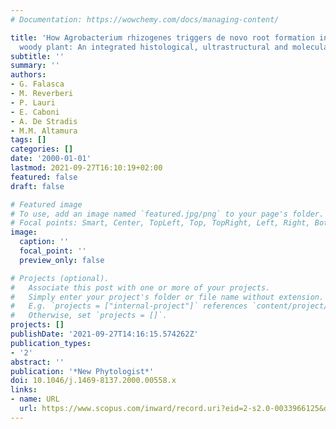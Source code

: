 ```yaml
---
# Documentation: https://wowchemy.com/docs/managing-content/

title: 'How Agrobacterium rhizogenes triggers de novo root formation in a recalcitrant
  woody plant: An integrated histological, ultrastructural and molecular analysis'
subtitle: ''
summary: ''
authors:
- G. Falasca
- M. Reverberi
- P. Lauri
- E. Caboni
- A. De Stradis
- M.M. Altamura
tags: []
categories: []
date: '2000-01-01'
lastmod: 2021-09-27T16:10:19+02:00
featured: false
draft: false

# Featured image
# To use, add an image named `featured.jpg/png` to your page's folder.
# Focal points: Smart, Center, TopLeft, Top, TopRight, Left, Right, BottomLeft, Bottom, BottomRight.
image:
  caption: ''
  focal_point: ''
  preview_only: false

# Projects (optional).
#   Associate this post with one or more of your projects.
#   Simply enter your project's folder or file name without extension.
#   E.g. `projects = ["internal-project"]` references `content/project/deep-learning/index.md`.
#   Otherwise, set `projects = []`.
projects: []
publishDate: '2021-09-27T14:16:15.574262Z'
publication_types:
- '2'
abstract: ''
publication: '*New Phytologist*'
doi: 10.1046/j.1469-8137.2000.00558.x
links:
- name: URL
  url: https://www.scopus.com/inward/record.uri?eid=2-s2.0-0033966125&doi=10.1046%2fj.1469-8137.2000.00558.x&partnerID=40&md5=30dddc1a2c8b3794be76e47e378aa98a
---
```


